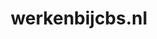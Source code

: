 ---
layout: post
title: "werkenbijcbs.nl"
internal_url: "/dutchgov/werkenbijcbs.nl.html"
subdomains_count: 2
all_subdomains_count: 2
urls_count: 2
ssl_rank: 0
http_rank: 80
url_link: /data/werkenbijcbs.nl/urls.txt
all_subdomains_link: /data/werkenbijcbs.nl/all_subdomains.txt
subdomains_link: /data/werkenbijcbs.nl/subdomains.txt
categories: dutchgov
---